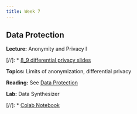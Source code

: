 ```yaml
---
title: Week 7
---
```


## Data Protection

**Lecture:** Anonymity and Privacy I

[//]: * [8_9 differential privacy slides](../../../assets/8_9_Privacy.pdf)

**Topics:** Limits of anonymization, differential privacy

**Reading:** See [Data Protection](../../../assets/data_protection_reader.pdf)

**Lab:** Data Synthesizer

[//]: * [Colab Notebook](https://colab.research.google.com/drive/1bPxTVm8TaVTxJbXogL6ysE9xUv7cbvcd)
